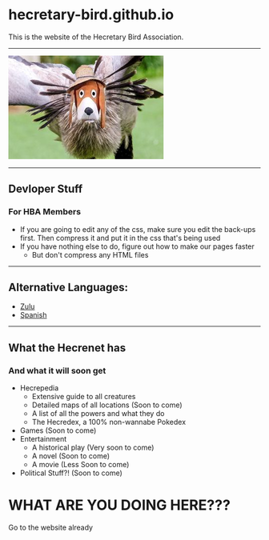 # hecretary-bird.github.io
This is the website of the Hecretary Bird Association.

***

![](images/birds/legendary/hbird/hbird.jpg)

***

## Devloper Stuff
### For HBA Members 
* If you are going to edit any of the css, make sure you edit the back-ups first. Then compress it and put it in the css that's being used
* If you have nothing else to do, figure out how to make our pages faster
  + But don't compress any HTML files
  

***

## Alternative Languages:
- [Zulu](https://translate.google.com/translate?sl=en&tl=zu&u=hecretary-bird.github.io)
- [Spanish](https://translate.google.com/translate?sl=en&tl=es&u=hecretary-bird.github.io)

***

## What the Hecrenet has
### And what it will soon get
* Hecrepedia
  + Extensive guide to all creatures
  + Detailed maps of all locations (Soon to come)
  + A list of all the powers and what they do
  + The Hecredex, a 100% non-wannabe Pokedex
* Games (Soon to come)
* Entertainment
  + A historical play (Very soon to come)
  + A novel (Soon to come)
  + A movie (Less Soon to come)
* Political Stuff?! (Soon to come)

# WHAT ARE YOU DOING HERE???
Go to the website already
